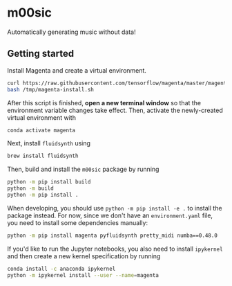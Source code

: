 # m00sic

Automatically generating music without data!

## Getting started

Install Magenta and create a virtual environment.

```bash
curl https://raw.githubusercontent.com/tensorflow/magenta/master/magenta/tools/magenta-install.sh > /tmp/magenta-install.sh
bash /tmp/magenta-install.sh
```

After this script is finished, **open a new terminal window** so that the environment variable changes take effect. Then, activate the newly-created virtual environment with

```bash
conda activate magenta
```

Next, install `fluidsynth` using

```bash
brew install fluidsynth
```

Then, build and install the `m00sic` package by running

```bash
python -m pip install build
python -m build
python -m pip install .
```

When developing, you should use `python -m pip install -e .` to install the package instead. For now, since we don't have an `environment.yaml` file, you need to install some dependencies manually:

```bash
python -m pip install magenta pyfluidsynth pretty_midi numba==0.48.0
```

If you'd like to run the Jupyter notebooks, you also need to install `ipykernel` and then create a new kernel specification by running

```bash
conda install -c anaconda ipykernel
python -m ipykernel install --user --name=magenta
```
